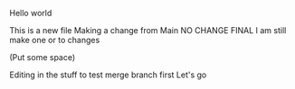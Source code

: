 Hello world

This is a new file
Making a change from Main
NO CHANGE FINAL 
I am still make one or to changes


(Put some space)

Editing in the stuff to test merge branch first
Let's go
